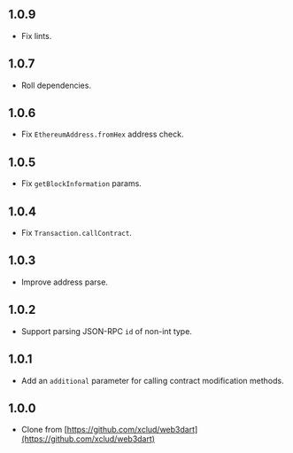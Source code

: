 ## 1.0.9

- Fix lints.

## 1.0.7

- Roll dependencies.

## 1.0.6

- Fix `EthereumAddress.fromHex` address check.

## 1.0.5

- Fix `getBlockInformation` params.

## 1.0.4

- Fix `Transaction.callContract`.

## 1.0.3

- Improve address parse.

## 1.0.2

- Support parsing JSON-RPC `id` of non-int type.

## 1.0.1

- Add an `additional` parameter for calling contract modification methods.

## 1.0.0

- Clone from [https://github.com/xclud/web3dart](https://github.com/xclud/web3dart)
